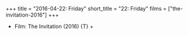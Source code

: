 +++
title = "2016-04-22: Friday"
short_title = "22: Friday"
films = ["the-invitation-2016"]
+++


* Film: The Invitation (2016) {T} +
